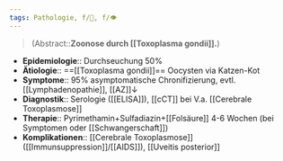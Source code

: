 ```yaml
---
tags: Pathologie, f/🦠, f/👁️
---
```

> (Abstract::**Zoonose durch [[Toxoplasma gondii]].**)
- **Epidemiologie**:: Durchseuchung 50%
- **Ätiologie**:: ==[[Toxoplasma gondii]]== Oocysten via Katzen-Kot
- **Symptome**:: 95% asymptomatische Chronifizierung, evtl. [[Lymphadenopathie]], [[AZ]]↓ 
- **Diagnostik**:: Serologie ([[ELISA]]), [[cCT]] bei V.a. [[Cerebrale Toxoplasmose]]
- **Therapie**:: Pyrimethamin+Sulfadiazin+[[Folsäure]] 4-6 Wochen (bei Symptomen oder [[Schwangerschaft]])
- **Komplikationen**:: [[Cerebrale Toxoplasmose]] ([[Immunsuppression]]/[[AIDS]]), [[Uveitis posterior]]